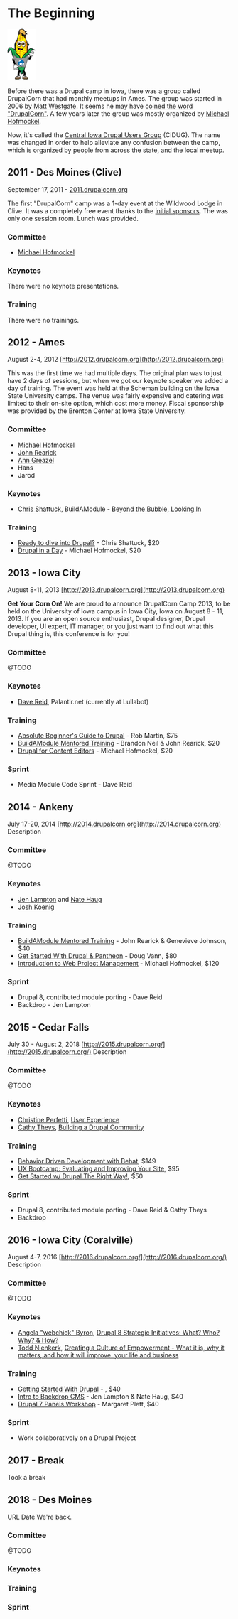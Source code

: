 # The Beginning
![Old DrupalCorn Logo](../img/drupalcornguy.png)

Before there was a Drupal camp in Iowa, there was a group called DrupalCorn that had monthly meetups in Ames. The group was started in 2006 by [Matt Westgate](https://www.drupal.org/user/2275). It seems he may have [coined the word "DrupalCorn"](https://groups.drupal.org/node/1814). A few years later the group was mostly organized by [Michael Hofmockel](https://www.drupal.org/user/20694).

 Now, it's called the [Central Iowa Drupal Users Group](https://groups.drupal.org/iowa) (CIDUG). The name was changed in order to help alleviate any confusion between the camp, which is organized by people from across the state, and the local meetup.
## 2011 - Des Moines (Clive)
September 17, 2011 - [2011.drupalcorn.org](http://2011.drupalcorn.org)

The first "DrupalCorn" camp was a 1-day event at the Wildwood Lodge in Clive. It was a completely free event thanks to the [initial sponsors](http://2011.drupalcorn.org/archive/2011/sponsors.html). The was only one session room. Lunch was provided.

### Committee
 - [Michael Hofmockel](https://www.drupal.org/user/20694)

### Keynotes
There were no keynote presentations.

### Training
There were no trainings.

## 2012 - Ames
August 2-4, 2012
[http://2012.drupalcorn.org](http://2012.drupalcorn.org)

This was the first time we had multiple days. The original plan was to just have 2 days of sessions, but when we got our keynote speaker we added a day of training. The event was held at the Scheman building on the Iowa State University camps. The venue was fairly expensive and catering was limited to their on-site option, which cost more money. Fiscal sponsorship was provided by the Brenton Center at Iowa State University.

### Committee
- [Michael Hofmockel](https://www.drupal.org/user/20694)
- [John Rearick](https://www.druapl.org/u/jrearick)
- [Ann Greazel](#)
- Hans
- Jarod

### Keynotes
- [Chris Shattuck](https://www.drupal.org/u/chrisshattuck), BuildAModule - [Beyond the Bubble, Looking In](http://2012.drupalcorn.org/archive/2012/content/keynote-chris-shattuck-palmer-room.html)

### Training
- [Ready to dive into Drupal?](http://2012.drupalcorn.org/archive/2012/content/ready-dive-drupal-chris-shattuck.html) - Chris Shattuck, $20
- [Drupal in a Day](http://2012.drupalcorn.org/archive/2012/content/drupal-day-michael-hofmockel.html) - Michael Hofmockel, $20

## 2013 - Iowa City
August 8-11, 2013
[http://2013.drupalcorn.org](http://2013.drupalcorn.org)

**Get Your Corn On!**
We are proud to announce DrupalCorn Camp 2013, to be held on the University of Iowa campus in Iowa City, Iowa on August 8 - 11, 2013.  If you are an open source enthusiast, Drupal designer, Drupal developer, UI expert, IT manager, or you just want to find out what this Drupal thing is, this conference is for you!

### Committee
@TODO
### Keynotes
- [Dave Reid](https://www.drupal.org/u/dave-reid), Palantir.net (currently at Lullabot)
### Training
- [Absolute Beginner's Guide to Drupal](http://2013.drupalcorn.org/archive/2013/content/absolute-beginners-guide-drupal.html) - Rob Martin, $75
- [BuildAModule Mentored Training](http://2013.drupalcorn.org/archive/2013/content/buildamodule-mentored-training.html) - Brandon Neil & John Rearick, $20
- [Drupal for Content Editors](http://2013.drupalcorn.org/archive/2013/content/drupal-content-editors.html) - Michael Hofmockel, $20
### Sprint
- Media Module Code Sprint - Dave Reid

## 2014 - Ankeny
July 17-20, 2014
[http://2014.drupalcorn.org](http://2014.drupalcorn.org)
Description

### Committee
@TODO
### Keynotes
- [Jen Lampton](https://www.drupal.org/u/jenlampton) and [Nate Haug](https://www.drupal.org/u/quicksketch)
- [Josh Koenig](https://www.drupal.org/u/joshk)
### Training
- [BuildAModule Mentored Training](http://2014.drupalcorn.org/training/buildamodule-mentored-training-40/index.html) - John Rearick & Genevieve Johnson, $40
- [Get Started With Drupal & Pantheon](http://2014.drupalcorn.org/training/get-started-drupal-80/index.html) - Doug Vann, $80
- [Introduction to Web Project Management](http://2014.drupalcorn.org/training/introduction-web-project-management-120/index.html) - Michael Hofmockel, $120
### Sprint
- Drupal 8, contributed module porting - Dave Reid
- Backdrop - Jen Lampton

## 2015 - Cedar Falls
July 30 - August 2, 2018
[http://2015.drupalcorn.org/](http://2015.drupalcorn.org/)
Description

### Committee
@TODO
### Keynotes
- [Christine Perfetti](https://www.drupal.org/user/2529244), [User Experience](http://2015.drupalcorn.org/christine-perfetti/index.html)
- [Cathy Theys](https://www.drupal.org/u/yesct), [Building a Drupal Community](http://2015.drupalcorn.org/cathy-theys/index.html)
### Training
- [Behavior Driven Development with Behat](http://2015.drupalcorn.org/behavior-driven-development-behat/index.html), $149
- [UX Bootcamp: Evaluating and Improving Your Site](http://2015.drupalcorn.org/ux-bootcamp-evaluating-and-improving-your-web-sites/index.html), $95
- [Get Started w/ Drupal The Right Way!](http://2015.drupalcorn.org/get-started-w-drupal-right-way/index.html), $50
### Sprint
- Drupal 8, contributed module porting - Dave Reid & Cathy Theys
- Backdrop

## 2016 - Iowa City (Coralville)
August 4-7, 2016
[http://2016.drupalcorn.org/](http://2016.drupalcorn.org/)
Description

### Committee
@TODO
### Keynotes
- [Angela "webchick" Byron](https://www.drupal.org/u/webchick), [Drupal 8 Strategic Initiatives: What? Who? Why? & How?](http://2016.drupalcorn.org/keynotes/index.html) 
- [Todd Nienkerk](https://www.drupal.org/u/todd-nienkerk), [Creating a Culture of Empowerment - What it is, why it matters, and how it will improve  your life and business](http://2016.drupalcorn.org/keynotes/index.html)
### Training
- [Getting Started With Drupal](http://2016.drupalcorn.org/sessions/training-getting-started-drupal/index.html) - , $40
- [Intro to Backdrop CMS](http://2016.drupalcorn.org/sessions/training-intro-backdrop-cms/index.html) - Jen Lampton & Nate Haug, $40
- [Drupal 7 Panels Workshop](http://2016.drupalcorn.org/sessions/training-drupal-7-panels-workshop/index.html) - Margaret Plett, $40
### Sprint
- Work collaboratively on a Drupal Project

## 2017 - Break

Took a break
## 2018 - Des Moines
URL
Date
We're back.

### Committee
@TODO
### Keynotes
### Training
### Sprint

